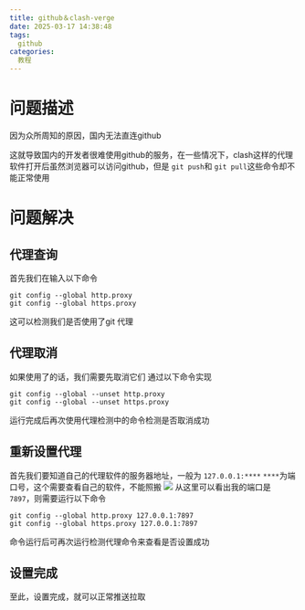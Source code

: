 ```yaml
---
title: github＆clash-verge
date: 2025-03-17 14:38:48
tags:
  github
categories:
  教程
---
```

# 问题描述

因为众所周知的原因，国内无法直连github

这就导致国内的开发者很难使用github的服务，在一些情况下，clash这样的代理软件打开后虽然浏览器可以访问github，但是 `git push`和 `git pull`这些命令却不能正常使用

# 问题解决

## 代理查询

首先我们在输入以下命令

```
git config --global http.proxy
git config --global https.proxy
```

这可以检测我们是否使用了git 代理

## 代理取消

如果使用了的话，我们需要先取消它们
通过以下命令实现

```
git config --global --unset http.proxy
git config --global --unset https.proxy
```

运行完成后再次使用代理检测中的命令检测是否取消成功

## 重新设置代理

首先我们要知道自己的代理软件的服务器地址，一般为 `127.0.0.1:****`
`****`为端口号，这个需要查看自己的软件，不能照搬
![](1742198026901.png)
从这里可以看出我的端口是 `7897`，则需要运行以下命令

```
git config --global http.proxy 127.0.0.1:7897
git config --global https.proxy 127.0.0.1:7897
```

命令运行后可再次运行检测代理命令来查看是否设置成功

## 设置完成

至此，设置完成，就可以正常推送拉取

